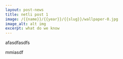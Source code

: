 ```yaml
---
layout: post-news
title: netli post 1
image: /{{name}}/{{year}}/{{slug}}/wallpaper-0.jpg
image_alt: alt img
excerpt: what do we know
---
```

afasdfasdfs

mmiasdf